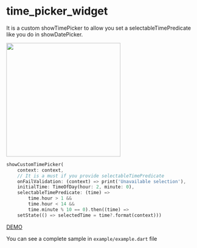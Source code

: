 # time_picker_widget

It is a custom showTimePicker to allow you set a selectableTimePredicate like you do in showDatePicker.

<img src="https://gitlab.com/jorgesanure-pub-dep/image-upload-field/-/raw/master/assets/demo.gif" height='300px'>

```dart
showCustomTimePicker(
    context: context,
    // It is a must if you provide selectableTimePredicate
    onFailValidation: (context) => print('Unavailable selection'),
    initialTime: TimeOfDay(hour: 2, minute: 0),
    selectableTimePredicate: (time) =>
        time.hour > 1 &&
        time.hour < 14 &&
        time.minute % 10 == 0).then((time) =>
    setState(() => selectedTime = time?.format(context)))
```

[DEMO](https://dartpad.dartlang.org/5c32e473c8c1c9687966453d0dcf42de?)

You can see a complete sample in `example/example.dart` file